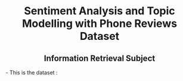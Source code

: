 <div id="header" align="center">
  <h1><strong>Sentiment Analysis and Topic Modelling with Phone Reviews Dataset</strong></h1>
  <h2 align="center">Information Retrieval Subject</h2>
</div>

<div id="content">
  - This is the dataset :
  <a href="https://www.kaggle.com/datasets/PromptCloudHQ/amazon-reviews-unlocked-mobile-phones"
    <img src="https://img.shields.io/badge/Kaggle-blue"/>
  </a>
</div>
